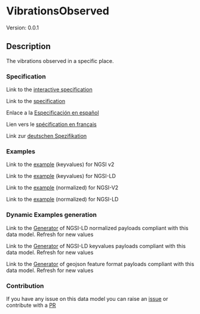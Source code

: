 # VibrationsObserved
Version: 0.0.1

## Description 

The vibrations observed in a specific place.
### Specification

Link to the [interactive specification](https://swagger.lab.fiware.org/?url=https://github.com/smart-data-models/dataModel.Building/blob/master/VibrationsObserved/swagger.yaml)

Link to the [specification](https://github.com/smart-data-models/dataModel.Building/blob/master/VibrationsObserved/doc/spec.md)

Enlace a la [Especificación en español](https://github.com/smart-data-models/dataModel.Building/blob/master/VibrationsObserved/doc/spec_ES.md)

Lien vers le [spécification en français](https://github.com/smart-data-models/dataModel.Building/blob/master/VibrationsObserved/doc/spec_FR.md)

Link zur [deutschen Spezifikation](https://github.com/smart-data-models/dataModel.Building/blob/master/VibrationsObserved/doc/spec_DE.md)
### Examples

Link to the [example](https://github.com/smart-data-models/dataModel.Building/blob/master/VibrationsObserved/examples/example.json) (keyvalues) for NGSI v2

Link to the [example](https://github.com/smart-data-models/dataModel.Building/blob/master/VibrationsObserved/examples/example.jsonld) (keyvalues) for NGSI-LD

Link to the [example](https://github.com/smart-data-models/dataModel.Building/blob/master/VibrationsObserved/examples/example-normalized.json) (normalized) for NGSI-V2

Link to the [example](https://github.com/smart-data-models/dataModel.Building/blob/master/VibrationsObserved/examples/example-normalized.jsonld) (normalized) for NGSI-LD
### Dynamic Examples generation

Link to the [Generator](https://smartdatamodels.org/extra/ngsi-ld_generator.php?schemaUrl=https://raw.githubusercontent.com/smart-data-models/dataModel.Building/master/VibrationsObserved/schema.json&email=info@smartdatamodels.org) of NGSI-LD normalized payloads compliant with this data model. Refresh for new values

Link to the [Generator](https://smartdatamodels.org/extra/ngsi-ld_generator_keyvalues.php?schemaUrl=https://raw.githubusercontent.com/smart-data-models/dataModel.Building/master/VibrationsObserved/schema.json&email=info@smartdatamodels.org) of NGSI-LD keyvalues payloads compliant with this data model. Refresh for new values

Link to the [Generator](https://smartdatamodels.org/extra/geojson_features_generator_v1.0.php?schemaUrl=https://raw.githubusercontent.com/smart-data-models/dataModel.Building/master/VibrationsObserved/schema.json&email=info@smartdatamodels.org) of geojson feature format payloads compliant with this data model. Refresh for new values
### Contribution

 If you have any issue on this data model you can raise an [issue](https://github.com/smart-data-models/dataModel.Building/issues)  or contribute with a [PR](https://github.com/smart-data-models/dataModel.Building/pulls)